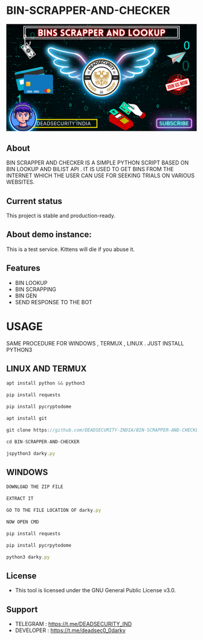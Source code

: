 # BIN-SCRAPPER-AND-CHECKER

![Alt text](https://github.com/DEADSECURITY-INDIA/BIN-SCRAPPER-AND-CHECKER/blob/main/Your%20paragraph%20text(1).png?raw=true "BIN-SCRAPPER-AND-CHECKER")


## About

BIN SCRAPPER AND CHECKER IS A SIMPLE PYTHON SCRIPT BASED ON BIN LOOKUP AND BILIST API . 
IT IS USED TO GET BINS FROM THE INTERNET WHICH THE USER CAN USE FOR SEEKING TRIALS ON VARIOUS WEBSITES.


## Current status


This project is stable and production-ready.

## About demo instance: 

This is a test service. Kittens will die if you abuse it.

## Features

* BIN LOOKUP
* BIN SCRAPPING
* BIN GEN
* SEND RESPONSE TO THE BOT

# USAGE 
SAME PROCEDURE FOR WINDOWS , TERMUX , LINUX . JUST INSTALL PYTHON3 

## LINUX AND  TERMUX
```js
apt install python && python3
```

```js
pip install requests
```

```js
pip install pycryptodome
```

```js
apt install git
```

```js
git clone https://github.com/DEADSECURITY-INDIA/BIN-SCRAPPER-AND-CHECKER
```

```js
cd BIN-SCRAPPER-AND-CHECKER
```

```js
jspython3 darky.py
```

## WINDOWS
```js 
DOWNLOAD THE ZIP FILE
```

```js
EXTRACT IT
```

```js
GO TO THE FILE LOCATION OF darky.py
```

```js
NOW OPEN CMD
``` 

```js
pip install requests
```

```js
pip install pycrpytodome
```

```js
python3 darky.py
```

## License

* This tool is licensed under the GNU General Public License v3.0.

## Support

* TELEGRAM : https://t.me/DEADSECURITY_IND
* DEVELOPER : https://t.me/deadsec0_0darky
